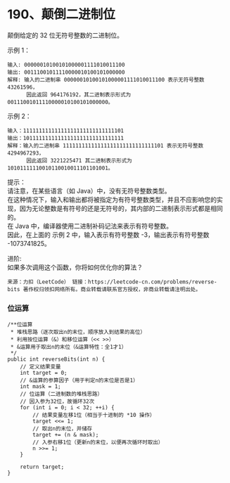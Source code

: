 190、颠倒二进制位
===

颠倒给定的 32 位无符号整数的二进制位。<br>

示例 1：<br>
```
输入: 00000010100101000001111010011100
输出: 00111001011110000010100101000000
解释: 输入的二进制串 00000010100101000001111010011100 表示无符号整数 43261596，
      因此返回 964176192，其二进制表示形式为 00111001011110000010100101000000。
```
示例 2：<br>
```
输入：11111111111111111111111111111101
输出：10111111111111111111111111111111
解释：输入的二进制串 11111111111111111111111111111101 表示无符号整数 4294967293，
      因此返回 3221225471 其二进制表示形式为 10101111110010110010011101101001。
```
提示：<br>
请注意，在某些语言（如 Java）中，没有无符号整数类型。<br>
在这种情况下，输入和输出都将被指定为有符号整数类型，并且不应影响您的实现，因为无论整数是有符号的还是无符号的，其内部的二进制表示形式都是相同的。<br>
在 Java 中，编译器使用二进制补码记法来表示有符号整数。<br>
因此，在上面的 示例 2 中，输入表示有符号整数 -3，输出表示有符号整数 -1073741825。<br>

进阶:<br>
如果多次调用这个函数，你将如何优化你的算法？<br>

``
来源：力扣（LeetCode）
链接：https://leetcode-cn.com/problems/reverse-bits
著作权归领扣网络所有。商业转载请联系官方授权，非商业转载请注明出处。
``

### 位运算
```
/**位运算
 * 堆栈思路（逐次取出n的末位，顺序放入到结果的高位）
 * 利用按位运算（&）和移位运算（<< >>）
 * &运算用于取出n的末位（&运算特性：全1才1）
 */
public int reverseBits(int n) {
    // 定义结果变量
    int target = 0;
    // &运算的参算因子（用于判定n的末位是否是1）
    int mask = 1;
    // 位运算（二进制数的堆栈思路）
    // 因入参为32位，故循环32次 
    for (int i = 0; i < 32; ++i) {
        // 结果变量左移1位（相当于十进制的 *10 操作）
        target <<= 1;
        // 取出n的末位，并储存
        target += (n & mask);
        // 入参右移1位（更新n的末位，以便再次循环时取出）
        n >>= 1; 
    }

    return target;
}
```
